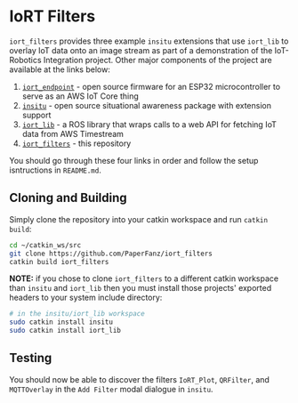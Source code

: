 
# IoRT Filters

`iort_filters` provides three example `insitu` extensions that use `iort_lib` to overlay IoT data onto an image stream as part of a demonstration of the IoT-Robotics Integration project. Other major components of the project are available at the links below:

1. [`iort_endpoint`](https://github.com/PaperFanz/iort_endpoint) - open source firmware for an ESP32 microcontroller to serve as an AWS IoT Core thing
2. [`insitu`](https://github.com/PaperFanz/insitu) - open source situational awareness package with extension support
3. [`iort_lib`](https://github.com/PaperFanz/iort_lib) - a ROS library that wraps calls to a web API for fetching IoT data from AWS Timestream
4. [`iort_filters`](https://github.com/PaperFanz/iort_filters) - this repository

You should go through these four links in order and follow the setup isntructions in `README.md`.

## Cloning and Building

Simply clone the repository into your catkin workspace and run `catkin build`:

```sh
cd ~/catkin_ws/src
git clone https://github.com/PaperFanz/iort_filters
catkin build iort_filters
```
**NOTE:** if you chose to clone `iort_filters` to a different catkin workspace than `insitu` and `iort_lib` then you must install those projects' exported headers to your system include directory:

```sh
# in the insitu/iort_lib workspace
sudo catkin install insitu
sudo catkin install iort_lib
```

## Testing

You should now be able to discover the filters `IoRT_Plot`, `QRFilter`, and `MQTTOverlay` in the `Add Filter` modal dialogue in `insitu`.
